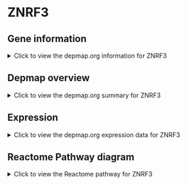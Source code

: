 <h1>ZNRF3</h1>

<h2>Gene information</h2>
<details>
  <summary>Click to view the depmap.org information for ZNRF3</summary>
  <p><a href="https://depmap.org/portal/gene/ZNRF3?tab=about" target="_BLANK">Open page in a new tab...</a></p>
  <iframe src="https://depmap.org/portal/gene/ZNRF3?tab=about" style="border:none;width:100%;height:800px"></iframe>
</details>

<h2>Depmap overview</h2>
<details>
  <summary>Click to view the depmap.org summary for ZNRF3</summary>
  <p><a href="https://depmap.org/portal/gene/ZNRF3?tab=overview" target="_BLANK">Open page in a new tab...</a></p>
  <iframe src="https://depmap.org/portal/gene/ZNRF3?tab=overview" style="border:none;width:100%;height:800px"></iframe>
</details>

<h2>Expression</h2>
<details>
  <summary>Click to view the depmap.org expression data for ZNRF3</summary>
  <p><a href="https://depmap.org/portal/gene/ZNRF3?tab=characterization" target="_BLANK">Open page in a new tab...</a></p>
  <iframe src="https://depmap.org/portal/gene/ZNRF3?tab=characterization" style="border:none;width:100%;height:800px"></iframe>
</details>



<h2>Reactome Pathway diagram</h2>
<details>
  <summary>Click to view the Reactome pathway for ZNRF3</summary>
  <p><a href="https://reactome.org/PathwayBrowser/#/R-HSA-4641263" target="_BLANK">Open page in a new tab...</a></p>
  <p>Regulation of FZD by ubiquitination</p>
<iframe src="https://reactome.org/PathwayBrowser/#/R-HSA-4641263" style="border:none;width:100%;height:800px"></iframe>
</details>



